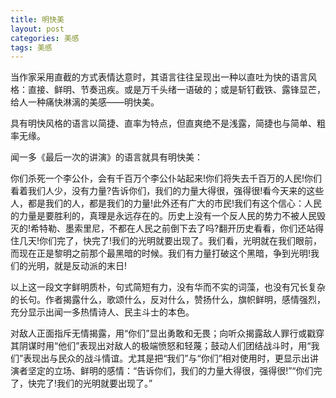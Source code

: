 ```yaml
---
title: 明快美
layout: post
categories: 美感
tags: 美感
---
```


当作家采用直截的方式表情达意时，其语言往往呈现出一种以直吐为快的语言风格：直接、鲜明、节奏迅疾。或是万千头绪一语破的；或是斩钉截铁、露锋显芒，给人一种痛快淋漓的美感——明快美。

具有明快风格的语言以简捷、直率为特点，但直爽绝不是浅露，简捷也与简单、粗率无缘。

闻一多《最后一次的讲演》的语言就具有明快美：

你们杀死一个李公仆，会有千百万个李公仆站起来!你们将失去千百万的人民!你们看着我们人少，没有力量?告诉你们，我们的力量大得很，强得很!看今天来的这些人，都是我们的人，都是我们的力量!此外还有广大的市民!我们有这个信心：人民的力量是要胜利的，真理是永远存在的。历史上没有一个反人民的势力不被人民毁灭的!希特勒、墨索里尼，不都在人民之前倒下去了吗?翻开历史看看，你们还站得住几天!你们完了，快完了!我们的光明就要出现了。我们看，光明就在我们眼前，而现在正是黎明之前那个最黑暗的时候。我们有力量打破这个黑暗，争到光明!我们的光明，就是反动派的末日!

以上这一段文字鲜明质朴，句式简短有力，没有华而不实的词藻，也没有冗长复杂的长句。作者揭露什么，歌颂什么，反对什么，赞扬什么，旗帜鲜明，感情强烈，充分显示出闻一多热情诗人、民主斗士的本色。

对敌人正面指斥无情揭露，用“你们”显出勇敢和无畏；向听众揭露敌人罪行或戳穿其阴谋时用“他们”表现出对敌人的极端愤怒和轻蔑；鼓动人们团结战斗时，用“我们”表现出与民众的战斗情谊。尤其是把“我们”与“你们”相对使用时，更显示出讲演者坚定的立场、鲜明的感情：“告诉你们，我们的力量大得很，强得很!”“你们完了，快完了!我们的光明就要出现了。” 